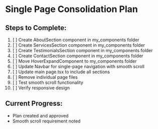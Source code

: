 # Single Page Consolidation Plan

## Steps to Complete:

1. [ ] Create AboutSection component in my_components folder
2. [ ] Create ServicesSection component in my_components folder  
3. [ ] Create TestimonialsSection component in my_components folder
4. [ ] Create ContactSection component in my_components folder
5. [ ] Move HoverExpandComponent to my_components folder
6. [ ] Update Navbar for single-page navigation with smooth scroll
7. [ ] Update main page.tsx to include all sections
8. [ ] Remove individual page files
9. [ ] Test smooth scroll functionality
10. [ ] Verify responsive design

## Current Progress:
- Plan created and approved
- Smooth scroll requirement noted
